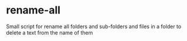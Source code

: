 # rename-all
Small script for rename all folders and sub-folders and files in a folder to delete a text from the name of them
